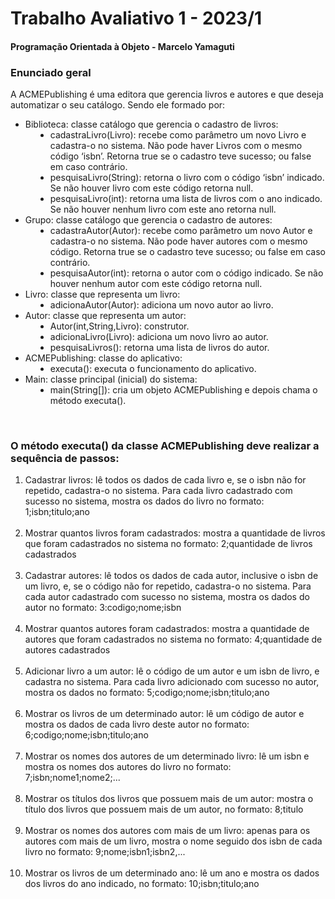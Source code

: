 <h1>Trabalho Avaliativo 1 - 2023/1</h1>

<h4>Programação Orientada à Objeto - Marcelo Yamaguti</h3>

<h3>Enunciado geral</h4>

<p>A ACMEPublishing é uma editora que gerencia livros e autores e que deseja automatizar o
seu catálogo. Sendo ele formado por:</p>

<ul>
<dl>

<dt><li>Biblioteca: classe catálogo que gerencia o cadastro de livros:</li><dt>
<dd><li>cadastraLivro(Livro): recebe como parâmetro um novo Livro e cadastra-o no
sistema. Não pode haver Livros com o mesmo código ‘isbn’. Retorna true se o
cadastro teve sucesso; ou false em caso contrário.</dd></li>
<dd><li>pesquisaLivro(String): retorna o livro com o código ‘isbn’ indicado. Se não
houver livro com este código retorna null.</dd></li>
<dd><li>pesquisaLivro(int): retorna uma lista de livros com o ano indicado. Se não
houver nenhum livro com este ano retorna null.</dd></li>

<dt><li>Grupo: classe catálogo que gerencia o cadastro de autores:</dt></li>
<dd><li>cadastraAutor(Autor): recebe como parâmetro um novo Autor e cadastra-o no
sistema. Não pode haver autores com o mesmo código. Retorna true se o
cadastro teve sucesso; ou false em caso contrário.</dd></li>
<dd><li>pesquisaAutor(int): retorna o autor com o código indicado. Se não houver
nenhum autor com este código retorna null.</dd></li>

<dt><li>Livro: classe que representa um livro:</dt></li>
<dd><li>adicionaAutor(Autor): adiciona um novo autor ao livro.</dd></li>

<dt><li>Autor: classe que representa um autor:</dt></li>
<dd><li>Autor(int,String,Livro): construtor.</dd></li>
<dd><li>adicionaLivro(Livro): adiciona um novo livro ao autor.</dd></li>
<dd><li>pesquisaLivros(): retorna uma lista de livros do autor.</dd></li>

<dt><li>ACMEPublishing: classe do aplicativo:</dt></li>
<dd><li>executa(): executa o funcionamento do aplicativo.</dd></li>

<dt><li>Main: classe principal (inicial) do sistema:</dt></li>
<dd><li> main(String[]): cria um objeto ACMEPublishing e depois chama o método
executa().</dd></li>

</dl>
</ul>

<br>

<h3>O método executa() da classe ACMEPublishing deve realizar a sequência de passos:</h4>

<ol>
<li>Cadastrar livros: lê todos os dados de cada livro e, se o isbn não for repetido,
cadastra-o no sistema. Para cada livro cadastrado com sucesso no sistema, mostra
os dados do livro no formato: 1;isbn;titulo;ano</li>
  <br>
<li>Mostrar quantos livros foram cadastrados: mostra a quantidade de livros que
foram cadastrados no sistema no formato: 2;quantidade de livros
cadastrados</li>
  <br>
<li>Cadastrar autores: lê todos os dados de cada autor, inclusive o isbn de um livro,
e, se o código não for repetido, cadastra-o no sistema. Para cada autor cadastrado
com sucesso no sistema, mostra os dados do autor no formato:
3:codigo;nome;isbn</li>
  <br>
<li>Mostrar quantos autores foram cadastrados: mostra a quantidade de autores
que foram cadastrados no sistema no formato: 4;quantidade de autores
cadastrados</li>
  <br>
<li>Adicionar livro a um autor: lê o código de um autor e um isbn de livro, e cadastra
no sistema. Para cada livro adicionado com sucesso no autor, mostra os dados no
formato: 5;codigo;nome;isbn;titulo;ano</li>
  <br>
<li>Mostrar os livros de um determinado autor: lê um código de autor e mostra os
dados de cada livro deste autor no formato: 6;codigo;nome;isbn;titulo;ano</li>
  <br>
<li>Mostrar os nomes dos autores de um determinado livro: lê um isbn e mostra
os nomes dos autores do livro no formato: 7;isbn;nome1;nome2;...</li>
  <br>
<li>Mostrar os títulos dos livros que possuem mais de um autor: mostra o título
dos livros que possuem mais de um autor, no formato: 8;titulo</li>
  <br>
<li>Mostrar os nomes dos autores com mais de um livro: apenas para os autores
com mais de um livro, mostra o nome seguido dos isbn de cada livro no formato:
9;nome;isbn1;isbn2,...</li>
  <br>
<li>Mostrar os livros de um determinado ano: lê um ano e mostra os dados dos
livros do ano indicado, no formato: 10;isbn;titulo;ano</li>

